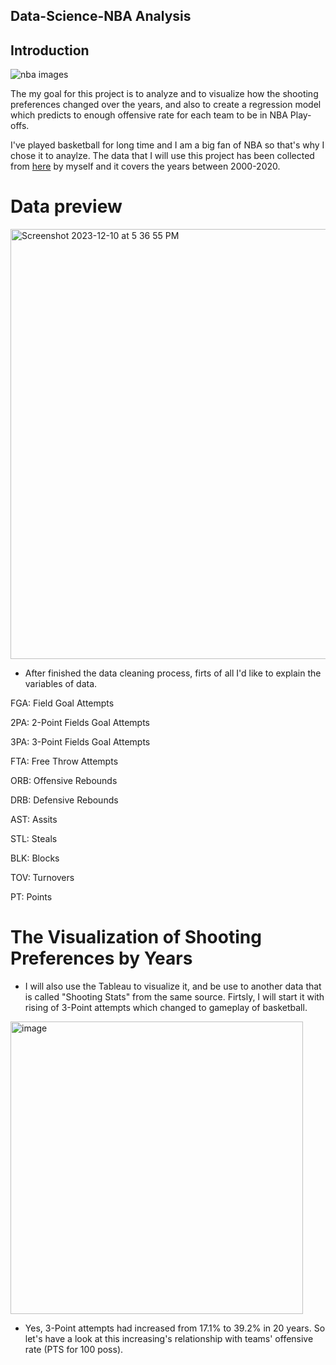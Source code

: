 ## Data-Science-NBA Analysis
## Introduction
![nba images](https://github.com/muratbakirr/Data-Science-Project/assets/153373667/e98899ec-e0aa-4c6c-a5b4-b08a4abdda2c)


The my goal for this project is to analyze and to visualize how the shooting preferences changed over the years, and also to create a regression model which predicts to enough offensive rate for each team to be in NBA Play-offs.

I've played basketball for long time and I am a big fan of NBA so that's why I chose it to anaylze. The data that I will use this project has been collected from [here](https://www.basketball-reference.com/leagues/NBA_2021.html) by myself and it covers the years between 2000-2020.

# Data preview

<img width="688" alt="Screenshot 2023-12-10 at 5 36 55 PM" src="https://github.com/muratbakirr/Data-Science-Project/assets/153373667/ed2bbd23-aa0a-4b60-9f31-9b6f2d21446d">


* After finished the data cleaning process, firts of all I'd like to explain the variables of data. 

FGA: Field Goal Attempts 

2PA: 2-Point Fields Goal Attempts

3PA: 3-Point Fields Goal Attempts

FTA: Free Throw Attempts

ORB: Offensive Rebounds	

DRB: Defensive Rebounds

AST: Assits

STL: Steals

BLK: Blocks

TOV: Turnovers

PT: Points

# The Visualization of Shooting Preferences by Years

* I will also use the Tableau to visualize it, and be use to another data that is called "Shooting Stats" from the same source. Firtsly, I will start it with rising of 3-Point attempts which changed to gameplay of basketball.

<img width="468" alt="image" src="https://github.com/muratbakirr/Data-Science-Project/assets/153373667/432cde06-b631-491e-9d72-70b736e88765">

- Yes, 3-Point attempts had increased from 17.1% to 39.2% in 20 years. So let's have a look at this increasing's relationship with teams' offensive rate (PTS for 100 poss).




